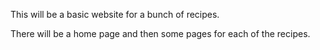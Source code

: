 This will be a basic website for a bunch of recipes.

There will be a home page and then some pages for each of the recipes.

